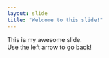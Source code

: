 ```yaml
---
layout: slide
title: "Welcome to this slide!"
---
```

This is my awesome slide.  
Use the left arrow to go back!
